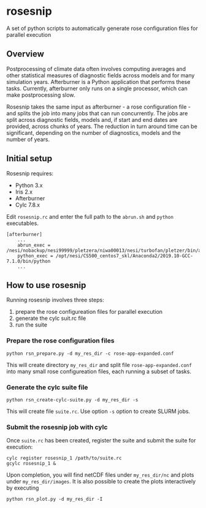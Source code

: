 # rosesnip
A set of python scripts to automatically generate rose configuration files for parallel execution

## Overview

Postprocessing of climate data often involves computing averages and other statistical measures of diagnostic fields across models and for many simulation years. Afterburner is a Python application that performs these tasks. Currently, afterburner only runs on a single processor, which can make postprocessing slow. 

Rosesnip takes the same input as afterburner - a rose configuration file - and splits the job into many jobs that can run concurrently. The jobs are split across diagnostic fields, models and, if start and end dates are provided, across chunks of years. The reduction in turn around time can be significant, depending on the number of diagnostics, models and the number of years.


## Initial setup

Rosesnip requires:
 * Python 3.x
 * Iris 2.x
 * Afterburner
 * Cylc 7.8.x

Edit `rosesnip.rc` and enter the full path to the `abrun.sh` and `python` executables.

```
[afterburner]
    ...
    abrun_exec = /nesi/nobackup/nesi99999/pletzera/niwa00013/nesi/turbofan/pletzer/bin/abrun.sh
    python_exec = /opt/nesi/CS500_centos7_skl/Anaconda2/2019.10-GCC-7.1.0/bin/python
    ...
```


## How to use rosesnip

Running rosesnip involves three steps:
 1. prepare the rose configureation files for parallel execution
 2. generate the cylc suit.rc file
 3. run the suite


### Prepare the rose configuration files

```
python rsn_prepare.py -d my_res_dir -c rose-app-expanded.conf
```

This will create directory `my_res_dir` and split file `rose-app-expanded.conf` into many small rose configureation files, each running a subset of tasks. 

### Generate the cylc suite file

```
python rsn_create-cylc-suite.py -d my_res_dir -s
```

This will create file `suite.rc`. Use option `-s` option to create SLURM jobs. 

### Submit the rosesnip job with cylc

Once `suite.rc` has been created, register the suite and submit the suite for execution:
```
cylc register rosesnip_1 /path/to/suite.rc
gcylc rosesnip_1 &
```

Upon completion, you will find netCDF files under `my_res_dir/nc` and plots under `my_res_dir/images`. It is also possible to create the plots interactively by executing

```
python rsn_plot.py -d my_res_dir -I
```





